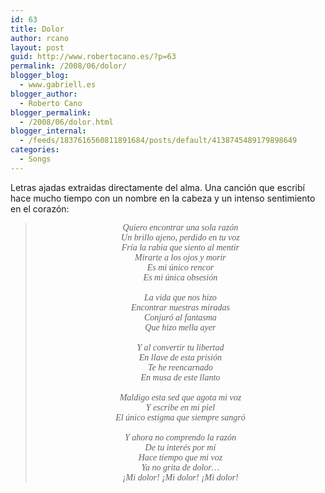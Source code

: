 ```yaml
---
id: 63
title: Dolor
author: rcano
layout: post
guid: http://www.robertocano.es/?p=63
permalink: /2008/06/dolor/
blogger_blog:
  - www.gabriell.es
blogger_author:
  - Roberto Cano
blogger_permalink:
  - /2008/06/dolor.html
blogger_internal:
  - /feeds/1837616560811891684/posts/default/4138745489179898649
categories:
  - Songs
---
```

<div style="clear: both; text-align: center;">
</div>

Letras ajadas extraidas directamente del alma. Una canción que escribí hace mucho tiempo con un nombre en la cabeza y un intenso sentimiento en el corazón:

<div style="text-align: center;">
  <blockquote>
    <p>
      <span style="font-family: Times, 'Times New Roman', serif;"><i>Quiero encontrar una sola razón</i></span><br /> <span style="font-family: Times, 'Times New Roman', serif;"><i>Un brillo ajeno, perdido en tu voz</i></span><br /> <span style="font-family: Times, 'Times New Roman', serif;"><i>Fría la rabia que siento al mentir</i></span><br /> <span style="font-family: Times, 'Times New Roman', serif;"><i>Mirarte a los ojos y morir</i></span><br /> <span style="font-family: Times, 'Times New Roman', serif;"><i>Es mi único rencor</i></span><br /> <span style="font-family: Times, 'Times New Roman', serif;"><i>Es mi única obsesión</i></span><br /> <span style="font-family: Times, 'Times New Roman', serif;"><i><br /> </i></span><span style="font-family: Times, 'Times New Roman', serif;"><i>La vida que nos hizo</i></span><br /> <span style="font-family: Times, 'Times New Roman', serif;"><i>Encontrar nuestras miradas</i></span><br /> <span style="font-family: Times, 'Times New Roman', serif;"><i>Conjuró al fantasma</i></span><br /> <span style="font-family: Times, 'Times New Roman', serif;"><i>Que hizo mella ayer</i></span><br /> <span style="font-family: Times, 'Times New Roman', serif;"><i><br /> </i></span><span style="font-family: Times, 'Times New Roman', serif;"><i>Y al convertir tu libertad</i></span><br /> <span style="font-family: Times, 'Times New Roman', serif;"><i>En llave de esta prisión</i></span><br /> <span style="font-family: Times, 'Times New Roman', serif;"><i>Te he reencarnado</i></span><br /> <span style="font-family: Times, 'Times New Roman', serif;"><i>En musa de este llanto</i></span><br /> <span style="font-family: Times, 'Times New Roman', serif;"><i><br /> </i></span><span style="font-family: Times, 'Times New Roman', serif;"><i>Maldigo esta sed que agota mi voz</i></span><br /> <span style="font-family: Times, 'Times New Roman', serif;"><i>Y escribe en mi piel</i></span><br /> <span style="font-family: Times, 'Times New Roman', serif;"><i>El único estigma que siempre sangró</i></span><br /> <span style="font-family: Times, 'Times New Roman', serif;"><i><br /> </i></span><span style="font-family: Times, 'Times New Roman', serif;"><i>Y ahora no comprendo la razón</i></span><br /> <span style="font-family: Times, 'Times New Roman', serif;"><i>De tu interés por mí</i></span><br /> <span style="font-family: Times, 'Times New Roman', serif;"><i>Hace tiempo que mi voz</i></span><br /> <span style="font-family: Times, 'Times New Roman', serif;"><i>Ya no grita de dolor&#8230;</i></span><br /> <span style="font-family: Times, 'Times New Roman', serif;"><i>¡Mi dolor! ¡Mi dolor! ¡Mi dolor!</i></span>
    </p>
  </blockquote>
</div>